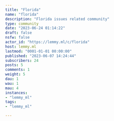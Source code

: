 ```yaml
---
title: "Florida" 
name: "florida"
description: "Florida issues related community"
type: community
date: "2023-06-24 01:14:22"
draft: false
nsfw: false
actor_id: "https://lemmy.ml/c/florida"
host: lemmy.ml
lastmod: "0001-01-01 00:00:00"
published: "2023-06-07 14:24:44"
subscribers: 24
posts: 5
comments: 1
weight: 5
dau: 1
wau: 1
mau: 4
instances:
- "lemmy_ml"
tags: 
- "lemmy_ml"

---
```

